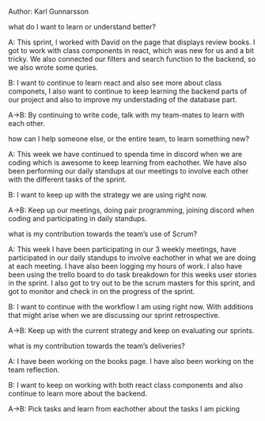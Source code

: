 Author: Karl Gunnarsson

what do I want to learn or understand better?

A: This sprint, I worked with David on the page that displays review books. I got to work with
class components in react, which was new for us and a bit tricky. We also connected our filters
and search function to the backend, so we also wrote some quries.

B: I want to continue to learn react and also see more about class componets, I also want to continue to keep learning the backend parts of our project and also to improve my understading
of the database part.

A->B: By continuing to write code, talk with my team-mates to learn with each other.

how can I help someone else, or the entire team, to learn something new?

A: This week we have continued to spenda time in discord when we are coding which is awesome 
to keep learning from eachother. We have also been performing our daily standups at our
meetings to involve each other with the different tasks of the sprint.

B: I want to keep up with the strategy we are using right now.

A->B: Keep up our meetings, doing pair programming, joining discord when coding and participating in daily standups.

what is my contribution towards the team’s use of Scrum?

A: This week I have been participating in our 3 weekly meetings, have participated in our daily standups to involve eachother in what we are doing at each meeting. I have also been logging my hours of work. I also have been using the trello board to do task breakdown for this weeks user stories in the sprint. I also got to try out to be the scrum masters for this 
sprint, and got to monitor and check in on the progress of the sprint. 

B: I want to continue with the workflow I am using right now. With additions that might arise when we are discussing our sprint retrospective.

A->B: Keep up with the current strategy and keep on evaluating our sprints.

what is my contribution towards the team’s deliveries?

A: I have been working on the books page. I have also been working on the team reflection.

B: I want to keep on working with both react class components and also continue to learn
more about the backend.

A->B: Pick tasks and learn from eachother about the tasks I am picking